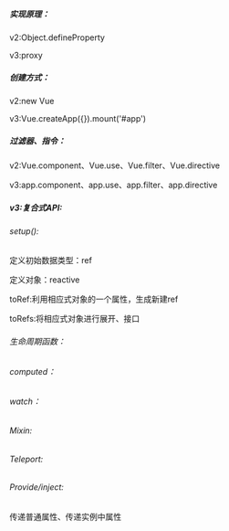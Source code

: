 ##### 实现原理：

v2:Object.defineProperty

v3:proxy

##### 创建方式：

v2:new Vue

v3:Vue.createApp({}).mount('#app')

##### 过滤器、指令：

v2:Vue.component、Vue.use、Vue.filter、Vue.directive

v3:app.component、app.use、app.filter、app.directive

##### v3:复合式API:

###### setup():

定义初始数据类型：ref

定义对象：reactive

toRef:利用相应式对象的一个属性，生成新建ref

toRefs:将相应式对象进行展开、接口

###### 生命周期函数：

###### computed：

###### watch：

###### Mixin:

###### Teleport:

###### Provide/inject:

传递普通属性、传递实例中属性



